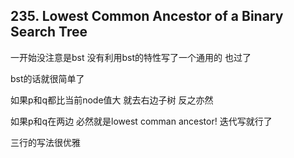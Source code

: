 ## 235. Lowest Common Ancestor of a Binary Search Tree
一开始没注意是bst 没有利用bst的特性写了一个通用的 也过了

bst的话就很简单了 

如果p和q都比当前node值大 就去右边子树 反之亦然 

如果p和q在两边 必然就是lowest comman ancestor! 迭代写就行了 

三行的写法很优雅
